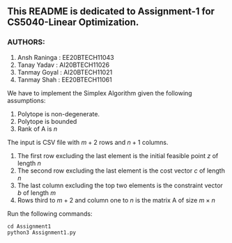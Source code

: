 ## This README is dedicated to Assignment-1 for CS5040-Linear Optimization.

### AUTHORS:
1. Ansh Raninga : EE20BTECH11043
2. Tanay Yadav : AI20BTECH11026
3. Tanmay Goyal : AI20BTECH11021
4. Tanmay Shah : EE20BTECH11061

We have to implement the Simplex Algorithm given the following assumptions:
1. Polytope is non-degenerate.
2. Polytope is bounded
3. Rank of A is $n$ 


The input is CSV file with $m+2$ rows and $n+1$ columns. 
1. The first row excluding the last element is the initial feasible point $z$ of length $n$
2. The second row excluding the last element is the cost vector $c$ of length $n$
3. The last column excluding the top two elements is the constraint vector $b$ of length $m$
4. Rows third to $m+2$ and column one to $n$ is the matrix A of size $m\times n$

Run the following commands: <br /> 
```
cd Assignment1
python3 Assignment1.py
```
